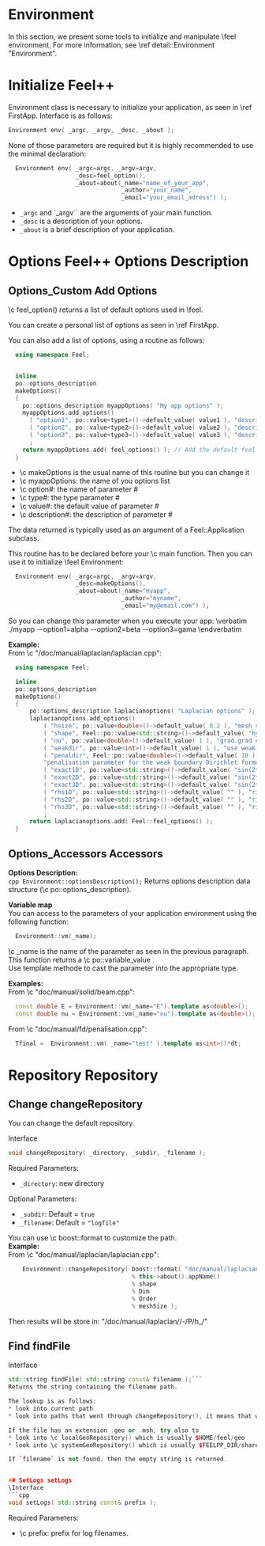 Environment
===========


In this section, we present some tools to initialize and manipulate \feel environment. For more information, see \ref detail::Environment "Environment".

# Initialize Feel++

Environment class is necessary to initialize your application, as seen in \ref FirstApp. Interface is as follows:
```cpp
Environment env( _argc, _argv, _desc, _about );
```
None of those parameters are required but it is highly recommended to use the minimal declaration:
```cpp
  Environment env( _argc=argc, _argv=argv,
                   _desc=feel_option(),
                   _about=about(_name="name_of_your_app",
                                _author="your_name",
                                _email="your_email_adress") );
```

* `_argc` and `_argv`` are the arguments of your main function.
* `_desc` is a description of your options.
* `_about` is a brief description of your application.

# Options Feel++ Options Description
## Options_Custom Add Options
\c feel_option() returns a list of default options used in \feel.<br>

You can create a personal list of options as seen in \ref FirstApp.

You can also add a list of options, using a routine as follows:
```cpp
  using namespace Feel;


  inline
  po::options_description
  makeOptions()
  {
    po::options_description myappOptions( "My app options" );
    myappOptions.add_options()
      ( "option1", po::value<type1>()->default_value( value1 ), "description1" )
      ( "option2", po::value<type2>()->default_value( value2 ), "description2" )
      ( "option3", po::value<type3>()->default_value( value3 ), "description3" )
      ;
    return myappOptions.add( feel_options() ); // Add the default feel options to your list
  }
```
* \c makeOptions is the usual name of this routine but you can change it
* \c myappOptions: the name of you options list
* \c option#: the name of parameter #
* \c type#: the type parameter #
* \c value#: the default value of parameter #
* \c description#: the description of parameter #

The data returned is typically used as an argument of a Feel::Application subclass.

This routine has to be declared before your \c main function. Then you can use it to initialize \feel Environment:
```cpp
  Environment env( _argc=argc, _argv=argv,
                   _desc=makeOptions(),
                   _about=about(_name="myapp",
                                _author="myname",
                                _email="my@email.com") );
```

So you can change this parameter when you execute your app:
\verbatim
  ./myapp --option1=alpha --option2=beta --option3=gama
\endverbatim


<b>Example:</b><br>
From \c "/doc/manual/laplacian/laplacian.cpp":
```cpp
  using namespace Feel;

  inline
  po::options_description
  makeOptions()
  {
      po::options_description laplacianoptions( "Laplacian options" );
      laplacianoptions.add_options()
          ( "hsize", po::value<double>()->default_value( 0.2 ), "mesh size" )
          ( "shape", Feel::po::value<std::string>()->default_value( "hypercube" ), "shape of the domain (either simplex or hypercube)" )
          ( "nu", po::value<double>()->default_value( 1 ), "grad.grad coefficient" )
          ( "weakdir", po::value<int>()->default_value( 1 ), "use weak Dirichlet condition" )
          ( "penaldir", Feel::po::value<double>()->default_value( 10 ),
          "penalisation parameter for the weak boundary Dirichlet formulation" )
          ( "exact1D", po::value<std::string>()->default_value( "sin(2*Pi*x)" ), "exact 1D solution" )
          ( "exact2D", po::value<std::string>()->default_value( "sin(2*Pi*x)*cos(2*Pi*y)" ), "exact 2D solution" )
          ( "exact3D", po::value<std::string>()->default_value( "sin(2*Pi*x)*cos(2*Pi*y)*cos(2*Pi*z)" ), "exact 3D solution" )
          ( "rhs1D", po::value<std::string>()->default_value( "" ), "right hand side 1D" )
          ( "rhs2D", po::value<std::string>()->default_value( "" ), "right hand side 2D" )
          ( "rhs3D", po::value<std::string>()->default_value( "" ), "right hand side 3D" )
          ;
      return laplacianoptions.add( Feel::feel_options() );
  }
```


## Options_Accessors Accessors
<b>Options Description:</b><br>
```cpp Environment::optionsDescription();```
Returns options description data structure (\c po::options_description).<br>


<b>Variable map</b><br>
You can access to the parameters of your application environment using the following function:
```cpp
  Environment::vm(_name);
```
\c _name is the name of the parameter as seen in the previous paragraph.<br>
This function returns a \c po::variable_value .<br>
Use template methode to cast the parameter into the appropriate type.<br>

<b>Examples:</b><br>
From \c "doc/manual/solid/beam.cpp":
```cpp
  const double E = Environment::vm(_name="E").template as<double>();
  const double nu = Environment::vm(_name="nu").template as<double>();
```
From \c "doc/manual/fd/penalisation.cpp":
```cpp
  Tfinal =  Environment::vm( _name="test" ).template as<int>()*dt;
```


# Repository Repository
## Change changeRepository
You can change the default repository.

Interface
```cpp
void changeRepository( _directory, _subdir, _filename );
```
Required Parameters:
* `_directory`: new directory

Optional Parameters:
* `_subdir`: Default = `true`
* `_filename`: Default = `"logfile"`

You can use \c boost::format to customize the path. <br>
<b>Example:</b><br>
From \c "doc/manual/laplacian/laplacian.cpp":
```cpp
    Environment::changeRepository( boost::format( "doc/manual/laplacian/%1%/%2%-%3%/P%4%/h_%5%/" )
                                   % this->about().appName()
                                   % shape
                                   % Dim
                                   % Order
                                   % meshSize );
```
Then results will be store in: "/doc/manual/laplacian/<appName>/<shape>-<Dim>/P<Order>/h_<meshSize>/"


## Find findFile

Interface
```cpp
std::string findFile( std::string const& filename );```
Returns the string containing the filename path.

The lookup is as follows:
* look into current path
* look into paths that went through changeRepository(), it means that we look for example into the path from which the executable was run

If the file has an extension .geo or .msh, try also to
* look into \c localGeoRepository() which is usually $HOME/feel/geo
* look into \c systemGeoRepository() which is usually $FEELPP_DIR/share/feel/geo

If `filename` is not found, then the empty string is returned.


## SetLogs setLogs
\Interface
```cpp
void setLogs( std::string const& prefix );
```
Required Parameters:
* \c prefix: prefix for log filenames.



